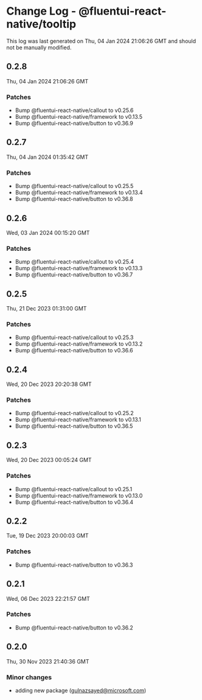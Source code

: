 # Change Log - @fluentui-react-native/tooltip

This log was last generated on Thu, 04 Jan 2024 21:06:26 GMT and should not be manually modified.

<!-- Start content -->

## 0.2.8

Thu, 04 Jan 2024 21:06:26 GMT

### Patches

- Bump @fluentui-react-native/callout to v0.25.6
- Bump @fluentui-react-native/framework to v0.13.5
- Bump @fluentui-react-native/button to v0.36.9

## 0.2.7

Thu, 04 Jan 2024 01:35:42 GMT

### Patches

- Bump @fluentui-react-native/callout to v0.25.5
- Bump @fluentui-react-native/framework to v0.13.4
- Bump @fluentui-react-native/button to v0.36.8

## 0.2.6

Wed, 03 Jan 2024 00:15:20 GMT

### Patches

- Bump @fluentui-react-native/callout to v0.25.4
- Bump @fluentui-react-native/framework to v0.13.3
- Bump @fluentui-react-native/button to v0.36.7

## 0.2.5

Thu, 21 Dec 2023 01:31:00 GMT

### Patches

- Bump @fluentui-react-native/callout to v0.25.3
- Bump @fluentui-react-native/framework to v0.13.2
- Bump @fluentui-react-native/button to v0.36.6

## 0.2.4

Wed, 20 Dec 2023 20:20:38 GMT

### Patches

- Bump @fluentui-react-native/callout to v0.25.2
- Bump @fluentui-react-native/framework to v0.13.1
- Bump @fluentui-react-native/button to v0.36.5

## 0.2.3

Wed, 20 Dec 2023 00:05:24 GMT

### Patches

- Bump @fluentui-react-native/callout to v0.25.1
- Bump @fluentui-react-native/framework to v0.13.0
- Bump @fluentui-react-native/button to v0.36.4

## 0.2.2

Tue, 19 Dec 2023 20:00:03 GMT

### Patches

- Bump @fluentui-react-native/button to v0.36.3

## 0.2.1

Wed, 06 Dec 2023 22:21:57 GMT

### Patches

- Bump @fluentui-react-native/button to v0.36.2

## 0.2.0

Thu, 30 Nov 2023 21:40:36 GMT

### Minor changes

- adding new package (gulnazsayed@microsoft.com)
